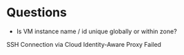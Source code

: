 # Questions

* Is VM instance name / id unique globally or within zone? 

SSH
Connection via Cloud Identity-Aware Proxy Failed
